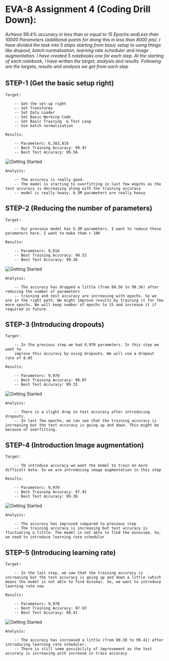 # EVA-8 Assignment 4 (Coding Drill Down): 
###### Achieve 99.4% accuracy in less than or equal to 15 Epochs andLess than 10000 Parameters (additional points for doing this in less than 8000 pts). I have divided the task into 5 steps starting from basic setup to using things like dropout, batch normalisation, learning rate scheduler and image augmentation. I have created 5 notebooks one for each step. At the starting of each notebook, I have written the target, analysis and results. Following are the targets, results and analysis we get from each step

## STEP-1 (Get the basic setup right)
    Target:
    
        -- Get the set-up right
        -- Set Transforms
        -- Set Data Loader
        -- Set Basic Working Code
        -- Set Basic Training  & Test Loop
        -- Use batch normalisation 
    
    Results:
    
        -- Parameters: 6,383,818
        -- Best Training Accuracy: 99.97
        -- Best Test Accuracy: 99.56
![Getting Started](Step_1_plots.png)  
    
    
    Analysis:
    
        -- The accuracy is really good. 
        -- The model is starting to overfitting in last few eopchs as the test accuracy is decreasing along with the training accuracy
        -- model is really heavy. 6.3M parameters are really heavy
 


## STEP-2 (Reducing the number of parameters)
    Target:
    
        -- Our previous model has 6.3M parameters. I want to reduce these parameters here. I want to make them < 10K
    
    Results:
    
        -- Parameters: 9,916
        -- Best Training Accuracy: 99.53
        -- Best Test Accuracy: 99.36
![Getting Started](Step_2_plots.png)     
    
    Analysis:
    
        -- The accuracy has dropped a little (from 99.56 to 99.36) after reducing the number of parameters
        -- training and test accuracy are increasing with epochs. So we are in the right path. We might improve results by training it for few more epochs. We will keep number of epochs to 15 and increase it if required in future

## STEP-3 (Introducing dropouts)
    Target:
    
        -- In the previous step we had 9,970 parameters. In this step we want to
        improve this accuracy by using dropouts. We will use a dropout rate of 0.05 
    
    Results:
    
        -- Parameters: 9,970
        -- Best Training Accuracy: 98.07
        -- Best Test Accuracy: 99.33
![Getting Started](Step_3_plots.png)     
    
    Analysis:
    
        -- There is a slight drop in test accuracy after introducing dropouts.
        -- In last few epochs, we can see that the training accuracy is increasing but the test accuracy is going up and down. This might be because of overfitting. 


## STEP-4 (Introduction Image augmentation)
    Target:
    
        -- TO introduce accuracy we want the model to train on more difficult data. So we are introducing image augmentation in this step
    
    Results:
    
        -- Parameters: 9,970
        -- Best Training Accuracy: 97.92
        -- Best Test Accuracy: 99.38
![Getting Started](Step_4_plots.png)       
    
    Analysis:
    
        -- The accuracy has improved compared to previous step
        -- The training accuracy is increasing but test accuracy is fluctuating a little. The model is not able to find the minu=ima. So, we need to introduce learning rate schedular

## STEP-5 (Introducing learning rate)
    Target:
    
        -- In the last step, we saw that the training accuracy is increasing but the test accuracy is going up and down a little (which means the model is not able to find minima). So, we want to introduce learning rate now
    
    Results:
    
        -- Parameters: 9,970
        -- Best Training Accuracy: 97.93
        -- Best Test Accuracy: 99.41
![Getting Started](Step_5_plots.png)      
    
    Analysis:
    
        -- The accuracy has increased a little (from 99.38 to 99.41) after introducing learning rate scheduler.
        -- There is still some possibility of improvement as the test accuracy is increasing with increase in train accuracy